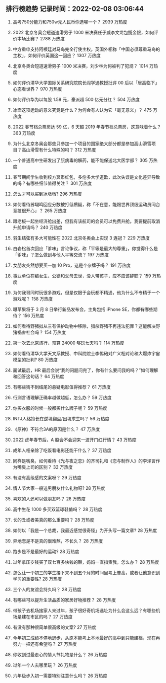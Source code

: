 
## 排行榜趋势 记录时间：2022-02-08 03:06:44
  
  1. 高考750分能力和750w元人民币你选哪一个？ 2939 万热度
    
  2. 2022 北京冬奥会短道速滑男子 1000 米决赛任子威李文龙包揽金银，如何评价本场比赛？ 2788 万热度
    
  3. 中方重申支持阿根廷对马岛完全行使主权，英国外相称「中国必须尊重马岛的主权」，如何评价英国这一回应？ 1307 万热度
    
  4. 北京冬奥会短道速滑男子 1000 米决赛，刘少林为何被判了犯规？ 1014 万热度
    
  5. 如何评价清华大学国际关系研究院院长阎学通教授批评 00 后以「居高临下」心态看世界？ 970 万热度
    
  6. 如何评价华为以每股 1.58 元，豪派超 500 亿元分红？ 504 万热度
    
  7. 冰壶这项运动的意义究竟是什么？为何会有人认为它「毫无意义」？ 475 万热度
    
  8. 2022 春节档总票房达 59 亿，6 天超 2019 年春节档总票房，这意味着什么？ 363 万热度
    
  9. 为什么北京冬奥会那些只参加一个项目的国家绝大部分都是参加高山滑雪项目？高山滑雪有什么特殊的吗？ 312 万热度
    
  10. 一个普通高中生研发出了朊病毒的解药，能不能保送北大医学部？ 305 万热度
    
  11. 春节期间学生收到校方冥币红包，多伦多大学道歉，此次失误是文化差异导致的吗？有哪些细节值得关注？ 301 万热度
    
  12. 怎么才可以买到冰墩墩? 296 万热度
    
  13. 如何看待苏翊鸣回应分数被打低质疑，称「不在意，能跟世界顶级运动员同台竞技很开心」？ 265 万热度
    
  14. 跟老板一起坐经济舱出差，但我有该航司的会员可以免费升舱，我要提前取消升舱申请吗？ 240 万热度
    
  15. 羽生结弦有多大可能性在 2022 北京冬奥会上实现 3 连冠？ 229 万热度
    
  16. 白岩松首次回应「爹味」言论争议，称「平等是最大的尊重」，你觉得什么是「爹味」？怎么做到与他人平等交流？ 197 万热度
    
  17. 女朋友突然想要买一加 10 Pro，这是个杂牌子吗？ 191 万热度
    
  18. 事业单位在编女生，公婆和父母去世，没人带孩子，应不应该辞职？ 159 万热度
    
  19. 为何我哥同时玩很多游戏，但是仅限于会玩都不精通，他为什么不专精于一个游戏呢？ 158 万热度
    
  20. 曝苹果将于 3 月 8 日举行新品发布会，主角包括 iPhone SE，你都有哪些期待？ 156 万热度
    
  21. 如何看待野猪拟从三有保护动物中移除，猎杀野猪不再违法犯罪？这能解决野猪祸害社会吗？ 154 万热度
    
  22. 第一次去北京旅行，预算 24000 够玩七天吗？ 114 万热度
    
  23. 如何看待清华大学天文系教授、中科院院士李惕碚对广义相对论和大爆炸宇宙模型的批判? 80 万热度
    
  24. 面试最后，HR 最后会说“我的问题问完了，你有什么要问我的吗？”如何理解和回答这句话？ 64 万热度
    
  25. 有哪些猜不到结尾的悬疑电影值得推荐？ 61 万热度
    
  26. 行测言语理解正确率越做越低，怎么办？ 59 万热度
    
  27. 你买衣服的时候一般都买什么牌子呢？ 59 万热度
    
  28. INTJ人格擅长在逆境翻盘/困境求生吗？ 56 万热度
    
  29. 《原神》不符合3A的原因是什么？ 47 万热度
    
  30. 2022 虎年春节后，A 股会不会迎来一波开门红行情？ 43 万热度
    
  31. 成年人相亲除了吃饭看电影还能干什么？ 37 万热度
    
  32. 同样是嘴臭，如何看待《光与夜之恋》的齐司礼和《恋与制作人》的李泽言作为嘴臭上司的区别？ 32 万热度
    
  33. 有没有高级感的文案呀？ 29 万热度
    
  34. 情人节大家一般送男朋友什么礼物呀? 28 万热度
    
  35. 喜欢的人还可以做朋友吗？ 28 万热度
    
  36. 高中生花 1000 多买双篮球鞋值吗？ 28 万热度
    
  37. 长的丑或者美真的那么重要吗？ 28 万热度
    
  38. 如何以「我是一个总裁，我最近感觉很奇怪」为开头写一篇文章? 28 万热度
    
  39. 异地恋是不是真的很难熬，不长久？ 28 万热度
    
  40. 跑步是不是最好的运动? 28 万热度
    
  41. 过年拿压岁钱买了双七百多块钱的鞋，妈妈一直指责我，怎么办？ 28 万热度
    
  42. 怎么让一个初三的学生接下来不到五个月的时间里考上普高，或者让他意识到学习的重要性? 28 万热度
    
  43. 三个人的友谊会持久吗？ 28 万热度
    
  44. 有哪些可以提升生活品质的家居好物推荐？ 28 万热度
    
  45. 带孩子去机场接家人来过年，孩子很好奇机场选址为什么会这么远？有哪些机场是建在市区的吗？ 27 万热度
    
  46. 有没有那种很简单很高级的文案? 27 万热度
    
  47. 今年初三成绩不停地退步，从原本能考上本地最好的高中到只能建档，现在再努力一把还有希望吗？ 27 万热度
    
  48. 你收到过最走心的情人节礼物是什么？ 26 万热度
    
  49. 过年一个人去哪里玩？ 26 万热度
    
  50. 六年级步入初一需要特别注意什么吗？ 26 万热度
    